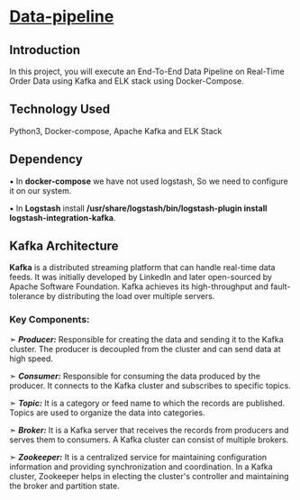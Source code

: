 # <u>Data-pipeline</u>
## Introduction 
In this project, you will execute an End-To-End Data Pipeline on Real-Time Order Data using Kafka and ELK stack using Docker-Compose.

## Technology Used
Python3, Docker-compose, Apache Kafka and ELK Stack 

## Dependency

▪️ In **docker-compose** we have not used logstash, So we need to configure it on our system. 

▪️ In **Logstash** install __/usr/share/logstash/bin/logstash-plugin install logstash-integration-kafka__.



## Kafka Architecture

__Kafka__ is a distributed streaming platform that can handle real-time data feeds. It was initially developed by LinkedIn and later open-sourced by Apache Software Foundation. Kafka achieves its high-throughput and fault-tolerance by distributing the load over multiple servers.

### Key Components:

➣ ***Producer:*** Responsible for creating the data and sending it to the Kafka cluster. The producer is decoupled from the cluster and can send data at high speed.

➣ ***Consumer:*** Responsible for consuming the data produced by the producer. It connects to the Kafka cluster and subscribes to specific topics.

➣ ***Topic:*** It is a category or feed name to which the records are published. Topics are used to organize the data into categories.

➣ ***Broker:*** It is a Kafka server that receives the records from producers and serves them to consumers. A Kafka cluster can consist of multiple brokers.

➣ ***Zookeeper:*** It is a centralized service for maintaining configuration information and providing synchronization and coordination. In a Kafka cluster, Zookeeper helps in electing the cluster's controller and maintaining the broker and partition state.
